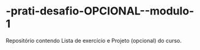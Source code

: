 # -prati-desafio-OPCIONAL--modulo-1
Repositório contendo Lista de exercício e Projeto (opcional) do curso.
